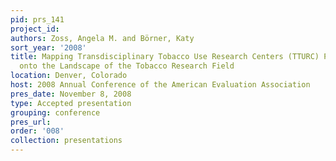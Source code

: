 ```yaml
---
pid: prs_141
project_id: 
authors: Zoss, Angela M. and Börner, Katy
sort_year: '2008'
title: Mapping Transdisciplinary Tobacco Use Research Centers (TTURC) Publications
  onto the Landscape of the Tobacco Research Field
location: Denver, Colorado
host: 2008 Annual Conference of the American Evaluation Association
pres_date: November 8, 2008
type: Accepted presentation
grouping: conference
pres_url: 
order: '008'
collection: presentations
---
```

